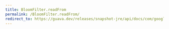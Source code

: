 ```yaml
---
title: BloomFilter.readFrom
permalink: /BloomFilter.readFrom/
redirect_to: https://guava.dev/releases/snapshot-jre/api/docs/com/google/common/hash/BloomFilter.html#readFrom-java.io.InputStream-com.google.common.hash.Funnel-
---
```

